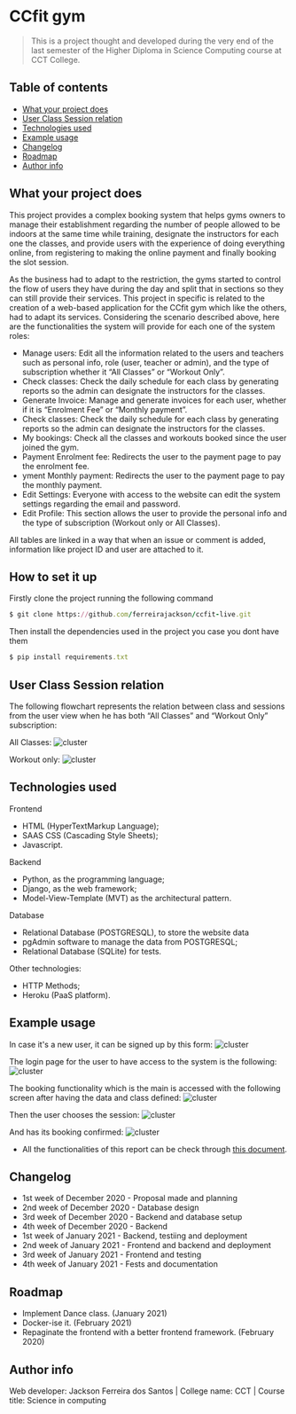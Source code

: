 
# CCfit gym
> This is a project thought and developed during the very end of the last semester of the Higher Diploma in Science Computing course at CCT College.

## Table of contents
* [What your project does](#what-your-project-does)
* [User Class Session relation](#User-Class-Session-relation)
* [Technologies used](#technologies-used)
* [Example usage](#example-usage)
* [Changelog](#changelog)
* [Roadmap](#roadmap)
* [Author info](#author-info)

## What your project does
This project provides a complex booking system that helps gyms owners to manage their establishment regarding the number of people allowed to be indoors at the same time while training, designate the instructors for each one the classes, and provide users with the experience of doing everything online, from registering to making the online payment and finally booking the slot session.

As the business had to adapt to the restriction, the gyms started to control the flow of users they have during the day and split that in sections so they can still provide their services. This project in specific is related to the creation of a web-based application for the CCfit gym which like the others, had to adapt its services.
Considering the scenario described above, here are the functionalities the system will provide for each one of the system roles:


* Manage users: Edit all the information related to the users and teachers such as personal info, role (user, teacher or admin), and the type of subscription whether it “All Classes” or “Workout Only”.
* Check classes: Check the daily schedule for each class by generating reports so the admin can designate the instructors for the classes.
* Generate Invoice: Manage and generate invoices for each user, whether if it is “Enrolment Fee” or “Monthly payment”.
* Check classes: Check the daily schedule for each class by generating reports so the admin can designate the instructors for the classes.
* My bookings: Check all the classes and workouts booked since the user joined the gym.
* Payment Enrolment fee: Redirects the user to the payment page to pay the enrolment fee.
* yment Monthly payment: Redirects the user to the payment page to pay the monthly payment.
* Edit Settings: Everyone with access to the website can edit the system settings regarding the email and password.
* Edit Profile: This section allows the user to provide the personal info and the type of subscription (Workout only or All Classes).

All tables are linked in a way that when an issue or comment is added, information like project ID and user are attached to it.

## How to set it up
Firstly clone the project running the following command
```ruby
$ git clone https://github.com/ferreirajackson/ccfit-live.git
```

Then install the dependencies used in the project you case you dont have them
```ruby
$ pip install requirements.txt
```
## User Class Session relation
The following flowchart represents the relation between class and sessions from the user view when he has both “All Classes” and “Workout Only” subscription:

All Classes:
![cluster](./readmeimages/allclasses.png)

Workout only:
![cluster](./readmeimages/workoutonly.png)


## Technologies used
Frontend
* HTML (HyperTextMarkup Language);
* SAAS CSS (Cascading Style Sheets);
* Javascript.

Backend
* Python, as the programming language;
* Django, as the web framework;
* Model-View-Template (MVT) as the architectural pattern.

Database
* Relational Database (POSTGRESQL), to store the website data
* pgAdmin software to manage the data from POSTGRESQL;
* Relational Database (SQLite) for tests.

Other technologies:
* HTTP Methods;
* Heroku (PaaS platform).


## Example usage

In case it's a new user, it can be signed up by this form:
![cluster](./readmeimages/signup.png)

The login page for the user to have access to the system is the following:
![cluster](./readmeimages/login.png)

The booking functionality which is the main is accessed with the following screen after having the data and class defined:
![cluster](./readmeimages/chooseclass.png)

Then the user chooses the session:
![cluster](./readmeimages/choosesession.png)

And has its booking confirmed:
![cluster](./readmeimages/bookingconfirmation.png)

* All the functionalities of this report can be check through [this document](./readmeimages/CCFIT_REPORT.docx).


## Changelog
* 1st week of December 2020 - Proposal made and planning
* 2nd week of December 2020 - Database design
* 3rd week of December 2020 - Backend and database setup
* 4th week of December 2020 - Backend
* 1st week of January 2021 - Backend, testiing and deployment
* 2nd week of January 2021 - Frontend and backend and deployment
* 3rd week of January 2021 - Frontend and testing
* 4th week of January 2021 - Fests and documentation


## Roadmap
* Implement Dance class. (January 2021)
* Docker-ise it. (February 2021)
* Repaginate the frontend with a better frontend framework. (February 2020)

## Author info
Web developer: Jackson Ferreira dos Santos | 
College name: CCT | 
Course title: Science in computing


